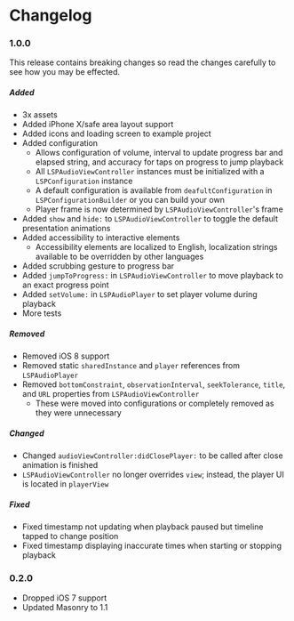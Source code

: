 # Changelog

### 1.0.0

This release contains breaking changes so read the changes carefully to see how you may be effected.

##### Added

* 3x assets
* Added iPhone X/safe area layout support
* Added icons and loading screen to example project
* Added configuration
  * Allows configuration of volume, interval to update progress bar and elapsed string, and accuracy for taps on progress to jump playback
  * All `LSPAudioViewController` instances must be initialized with a `LSPConfiguration` instance
  * A default configuration is available from `deafultConfiguration` in `LSPConfigurationBuilder` or you can build your own
  * Player frame is now determined by `LSPAudioViewController`'s frame
* Added `show` and `hide:` to `LSPAudioViewController` to toggle the default presentation animations
* Added accessibility to interactive elements
  * Accessibility elements are localized to English, localization strings available to be overridden by other languages
* Added scrubbing gesture to progress bar
* Added `jumpToProgress:` in `LSPAudioViewController` to move playback to an exact progress point
* Added `setVolume:` in `LSPAudioPlayer` to set player volume during playback
* More tests

##### Removed

* Removed iOS 8 support
* Removed static `sharedInstance` and `player` references from `LSPAudioPlayer`
* Removed `bottomConstraint`, `observationInterval`, `seekTolerance`, `title`, and `URL` properties from `LSPAudioViewController`
  * These were moved into configurations or completely removed as they were unnecessary

##### Changed

* Changed `audioViewController:didClosePlayer:` to be called after close animation is finished
* `LSPAudioViewController` no longer overrides `view`; instead, the player UI is located in `playerView`

##### Fixed

* Fixed timestamp not updating when playback paused but timeline tapped to change position
* Fixed timestamp displaying inaccurate times when starting or stopping playback

### 0.2.0

* Dropped iOS 7 support
* Updated Masonry to 1.1
